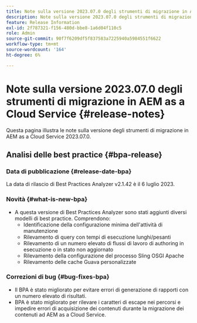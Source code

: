 ```yaml
---
title: Note sulla versione 2023.07.0 degli strumenti di migrazione in AEM as a Cloud Service
description: Note sulla versione 2023.07.0 degli strumenti di migrazione in AEM as a Cloud Service
feature: Release Information
exl-id: 2f787321-f156-480d-bbe8-1a6d04f110c5
role: Admin
source-git-commit: 90f7f6209df5f837583a7225940a5984551f6622
workflow-type: tm+mt
source-wordcount: '164'
ht-degree: 6%

---
```


# Note sulla versione 2023.07.0 degli strumenti di migrazione in AEM as a Cloud Service {#release-notes}

Questa pagina illustra le note sulla versione degli strumenti di migrazione in AEM as a Cloud Service 2023.07.0.

## Analisi delle best practice {#bpa-release}

### Data di pubblicazione {#release-date-bpa}

La data di rilascio di Best Practices Analyzer v2.1.42 è il 6 luglio 2023.

### Novità {#what-is-new-bpa}

* A questa versione di Best Practices Analyzer sono stati aggiunti diversi modelli di best practice. Comprendono:
   * Identificazione della configurazione minima dell&#39;attività di manutenzione
   * Rilevamento di query con tempi di esecuzione lunghi/pesanti
   * Rilevamento di un numero elevato di flussi di lavoro di authoring in esecuzione o in stato non aggiornato
   * Rilevamento della configurazione del processo Sling OSGI Apache
   * Rilevamento delle cache Guava personalizzate

### Correzioni di bug {#bug-fixes-bpa}

* Il BPA è stato migliorato per evitare errori di generazione di rapporti con un numero elevato di risultati.
* BPA è stato migliorato per rilevare i caratteri di escape nei percorsi e impedire errori di acquisizione dei contenuti durante la migrazione dei contenuti ad AEM as a Cloud Service.
